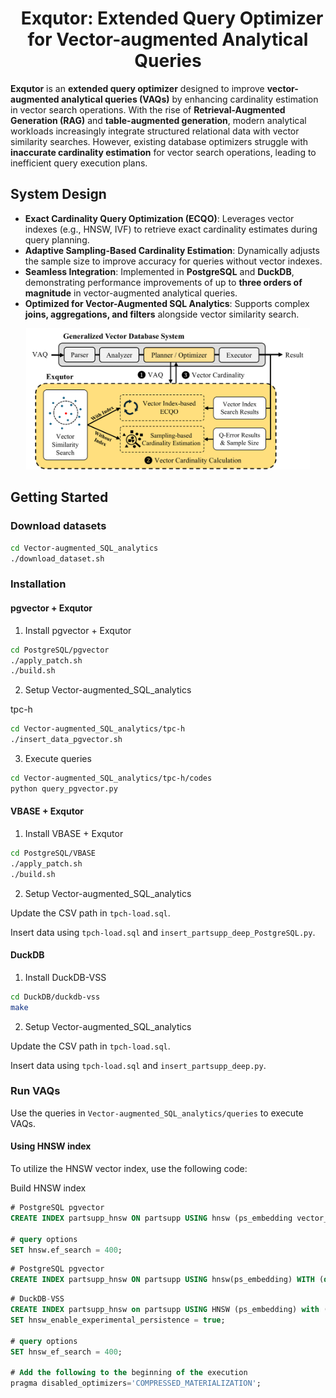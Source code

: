 <div align="center">
  <h1>
    &nbsp; Exqutor: Extended Query Optimizer for Vector-augmented Analytical Queries
  </h1>
</div>

**Exqutor** is an **extended query optimizer** designed to improve **vector-augmented analytical queries (VAQs)** by enhancing cardinality estimation in vector search operations. With the rise of **Retrieval-Augmented Generation (RAG)** and **table-augmented generation**, modern analytical workloads increasingly integrate structured relational data with vector similarity searches. However, existing database optimizers struggle with **inaccurate cardinality estimation** for vector search operations, leading to inefficient query execution plans.

## System Design
- **Exact Cardinality Query Optimization (ECQO)**: Leverages vector indexes (e.g., HNSW, IVF) to retrieve exact cardinality estimates during query planning.
- **Adaptive Sampling-Based Cardinality Estimation**: Dynamically adjusts the sample size to improve accuracy for queries without vector indexes.
- **Seamless Integration**: Implemented in **PostgreSQL** and **DuckDB**, demonstrating performance improvements of up to **three orders of magnitude** in vector-augmented analytical queries.
- **Optimized for Vector-Augmented SQL Analytics**: Supports complex **joins, aggregations, and filters** alongside vector similarity search.

<div align="center">
  <img src="figure/exqutor.png" alt="Exqutor Design" width="90%">
</div>

## Getting Started

### Download datasets

```sh
cd Vector-augmented_SQL_analytics
./download_dataset.sh
```

### Installation

#### pgvector + Exqutor

1. Install pgvector + Exqutor

```sh
cd PostgreSQL/pgvector
./apply_patch.sh
./build.sh
```

2. Setup Vector-augmented_SQL_analytics

tpc-h

```sh
cd Vector-augmented_SQL_analytics/tpc-h
./insert_data_pgvector.sh
```

3. Execute queries

```sh
cd Vector-augmented_SQL_analytics/tpc-h/codes
python query_pgvector.py
```

#### VBASE + Exqutor

1. Install VBASE + Exqutor

```sh
cd PostgreSQL/VBASE
./apply_patch.sh
./build.sh
```

2. Setup Vector-augmented_SQL_analytics

Update the CSV path in `tpch-load.sql`.

Insert data using `tpch-load.sql` and `insert_partsupp_deep_PostgreSQL.py`.


#### DuckDB

1. Install DuckDB-VSS
```sh
cd DuckDB/duckdb-vss
make
```

2. Setup Vector-augmented_SQL_analytics

Update the CSV path in `tpch-load.sql`.

Insert data using `tpch-load.sql` and `insert_partsupp_deep.py`.


### Run VAQs

Use the queries in `Vector-augmented_SQL_analytics/queries` to execute VAQs.

#### Using HNSW index

To utilize the HNSW vector index, use the following code:

Build HNSW index

```sql
# PostgreSQL pgvector
CREATE INDEX partsupp_hnsw ON partsupp USING hnsw (ps_embedding vector_l2_ops) WITH (m = 16, ef_construction = 200);

# query options
SET hnsw.ef_search = 400;
```

```sql
# PostgreSQL pgvector
CREATE INDEX partsupp_hnsw ON partsupp USING hnsw(ps_embedding) WITH (dimension=96, distmethod=l2_distance);

```


```sql
# DuckDB-VSS
CREATE INDEX partsupp_hnsw on partsupp USING HNSW (ps_embedding) with (metric = 'l2sq', ef_construction = 200);
SET hnsw_enable_experimental_persistence = true;

# query options
SET hnsw_ef_search = 400;

# Add the following to the beginning of the execution
pragma disabled_optimizers='COMPRESSED_MATERIALIZATION';
```